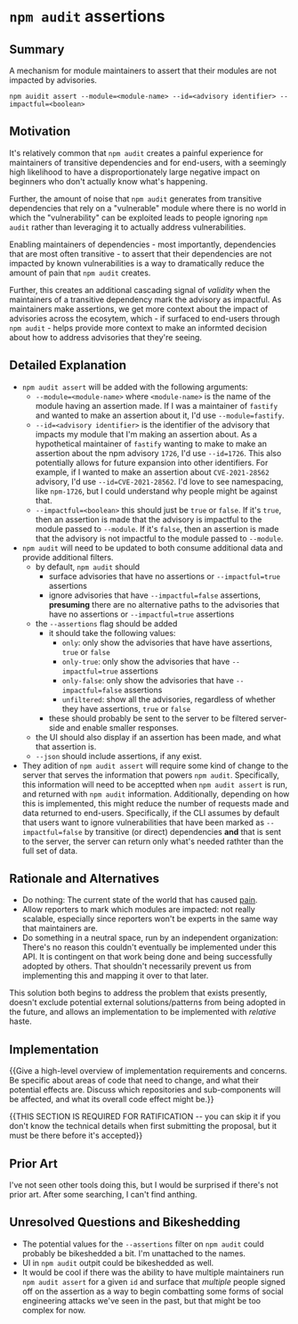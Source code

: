 # `npm audit` assertions

## Summary

A mechanism for module maintainers to assert that their modules are not impacted by advisories.

```
npm auidit assert --module=<module-name> --id=<advisory identifier> --impactful=<boolean>
```

## Motivation

It's relatively common that `npm audit` creates a painful experience for maintainers of transitive dependencies and for end-users, with a seemingly high likelihood to have a disproportionately large negative impact on beginners who don't actually know what's happening.

Further, the amount of noise that `npm audit` generates from transitive dependencies that rely on a "vulnerable" module where there is no world in which the "vulnerability" can be exploited leads to people ignoring `npm audit` rather than leveraging it to actually address vulnerabilities.

Enabling maintainers of dependencies - most importantly, dependencies that are most often transitive - to assert that their dependencies are not impacted by known vulnerabilities is a way to dramatically reduce the amount of pain that `npm audit` creates.

Further, this creates an additional cascading signal of _validity_ when the maintainers of a transitive dependency mark the advisory as impactful. As maintainers make assertions, we get more context about the impact of advisories across the ecosytem, which - if surfaced to end-users through `npm audit` - helps provide more context to make an informted decision about how to address advisories that they're seeing.

## Detailed Explanation

- `npm audit assert` will be added with the following arguments:
  - `--module=<module-name>` where `<module-name>` is the name of the module having an assertion made. If I was a maintainer of `fastify` and wanted to make an assertion about it, I'd use `--module=fastify`.
  - `--id=<advisory identifier>` is the identifier of the advisory that impacts my module that I'm making an assertion about. As a hypothetical maintainer of `fastify` wanting to make to make an assertion about the npm advisory `1726`, I'd use `--id=1726`. This also potentially allows for future expansion into other identifiers. For example, if I wanted to make an assertion about `CVE-2021-28562` advisory, I'd use `--id=CVE-2021-28562`. I'd love to see namespacing, like `npm-1726`, but I could understand why people might be against that.
  - `--impactful=<boolean>` this should just be `true` or `false`. If it's `true`, then an assertion is made that the advisory is impactful to the module passed to `--module`. If it's `false`, then an assertion is made that the advisory is not impactful to the module passed to `--module`.
- `npm audit` will need to be updated to both consume additional data and provide additional filters.
  - by default, `npm audit` should
    - surface advisories that have no assertions or `--impactful=true` assertions
    - ignore advisories that have `--impactful=false` assertions, **presuming** there are no alternative paths to the advisories that have no assertions or `--impactful=true` assertions
  - the `--assertions` flag should be added
    - it should take the following values:
      - `only`: only show the advisories that have have assertions, `true` or `false`
      - `only-true`: only show the advisories that have `--impactful=true` assertions
      - `only-false`: only show the advisories that have `--impactful=false` assertions
      - `unfiltered`: show all the advisories, regardless of whether they have assertions, `true` or `false`
    - these should probably be sent to the server to be filtered server-side and enable smaller responses.
  - the UI should also display if an assertion has been made, and what that assertion is.
  - `--json` should include assertions, if any exist.
- They adition of `npm audit assert` will require some kind of change to the server that serves the information that powers `npm audit`. Specifically, this information will need to be acceptted when `npm audit assert` is run, and returned with `npm audit` information. Additionally, depending on how this is implemented, this might reduce the number of requests made and data returned to end-users. Specifically, if the CLI assumes by default that users want to ignore vulnerabilities that have been marked as `--impactful=false` by transitive (or direct) dependencies **and** that is sent to the server, the server can return only what's needed rathter than the full set of data.

## Rationale and Alternatives

- Do nothing: The current state of the world that has caused [pain](https://overreacted.io/npm-audit-broken-by-design/).
- Allow reporters to mark which modules are impacted: not really scalable, especially since reporters won't be experts in the same way that maintainers are.
- Do something in a neutral space, run by an independent organization: There's no reason this couldn't eventually be implemented under this API. It is contingent on that work being done and being successfully adopted by others. That shouldn't necessarily prevent us from implementing this and mapping it over to that later.

This solution both begins to address the problem that exists presently, doesn't exclude potential external solutions/patterns from being adopted in the future, and allows an implementation to be implemented with _relative_ haste.

## Implementation

{{Give a high-level overview of implementation requirements and concerns. Be specific about areas of code that need to change, and what their potential effects are. Discuss which repositories and sub-components will be affected, and what its overall code effect might be.}}

{{THIS SECTION IS REQUIRED FOR RATIFICATION -- you can skip it if you don't know the technical details when first submitting the proposal, but it must be there before it's accepted}}

## Prior Art

I've not seen other tools doing this, but I would be surprised if there's not prior art. After some searching, I can't find anthing.

## Unresolved Questions and Bikeshedding

- The potential values for the `--assertions` filter on `npm audit` could probably be bikeshedded a bit. I'm unattached to the names.
- UI in `npm audit` outpit could be bikeshedded as well.
- It would be cool if there was the ability to have multiple maintainers run `npm audit assert` for a given `id` and surface that _multiple_ people signed off on the assertion as a way to begin combatting some forms of social engineering attacks we've seen in the past, but that might be too complex for now.